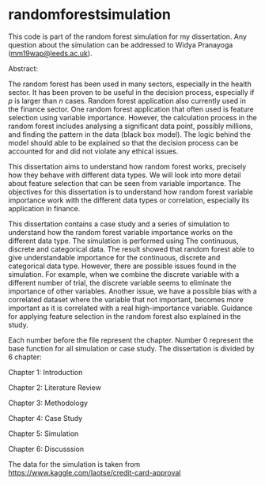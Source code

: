 # randomforestsimulation
This code is part of the random forest simulation for my dissertation. Any question about the simulation can be addressed to Widya Pranayoga (mm19wap@leeds.ac.uk).

Abstract:

The random forest has been used in many sectors, especially in the health sector. It has been proven to be useful in the decision process, especially if $p$ is larger than $n$ cases. Random forest application also currently used in the finance sector. One random forest application that often used is feature selection using variable importance. However, the calculation process in the random forest includes analysing a significant data point, possibly millions, and finding the pattern in the data (black box model). The logic behind the model should able to be explained so that the decision process can be accounted for and did not violate any ethical issues. 

This dissertation aims to understand how random forest works, precisely how they behave with different data types. We will look into more detail about feature selection that can be seen from variable importance. The objectives for this dissertation is to understand how random forest variable importance work with the different data types or correlation, especially its application in finance.

This dissertation contains a case study and a series of simulation to understand how the random forest variable importance works on the different data type. The simulation is performed using The continuous, discrete and categorical data. The result showed that random forest able to give understandable importance for the continuous, discrete and categorical data type. However, there are possible issues found in the simulation. For example, when we combine the discrete variable with a different number of trial, the discrete variable seems to eliminate the importance of other variables. Another issue, we have a possible bias with a correlated dataset where the variable that not important, becomes more important as it is correlated with a real high-importance variable. Guidance for applying feature selection in the random forest also explained in the study.

Each number before the file represent the chapter. Number 0 represent the base function for all simulation or case study. The dissertation is divided by 6 chapter:

Chapter 1: Introduction

Chapter 2: Literature Review

Chapter 3: Methodology

Chapter 4: Case Study

Chapter 5: Simulation

Chapter 6: Discusssion

The data for the simulation is taken from https://www.kaggle.com/laotse/credit-card-approval
